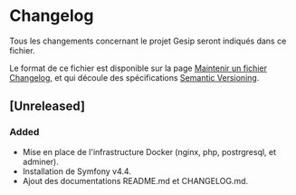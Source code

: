 # Changelog
Tous les changements concernant le projet Gesip seront indiqués dans ce fichier.

Le format de ce fichier est disponible sur la page [Maintenir un fichier Changelog](https://keepachangelog.com/en/1.0.0/), et qui découle des spécifications [Semantic Versioning](https://semver.org/spec/v2.0.0.html).

## [Unreleased]
### Added
- Mise en place de l'infrastructure Docker (nginx, php, postrgresql, et adminer).
- Installation de Symfony v4.4.
- Ajout des documentations README.md et CHANGELOG.md.